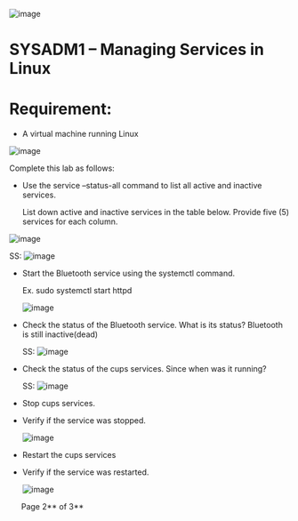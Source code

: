 ﻿![image](https://github.com/user-attachments/assets/266bd603-027c-4d31-8d03-a92c468b79c2)

# SYSADM1 – Managing Services in Linux
# Requirement: 
- A virtual machine running Linux 

![image](https://github.com/user-attachments/assets/d48bc9dc-661e-430b-a0b0-fc2844de6b99)


Complete this lab as follows: 

- Use the service –status-all command to list all active and inactive services.

  List down active and inactive services in the table below. Provide five (5) services for each column.

![image](https://github.com/user-attachments/assets/1779c2b0-a7b4-430d-9e4a-4fbca22deaf7)


SS: ![image](https://github.com/user-attachments/assets/e5a53ff2-3290-41aa-aae6-4f6b22dbd133)


- Start the Bluetooth service using the systemctl command. 

  Ex. sudo systemctl start httpd

  ![image](https://github.com/user-attachments/assets/8308b060-7208-469d-8412-bb2a457bd2d0)








- Check the status of the Bluetooth service. What is its status? Bluetooth is still inactive(dead)

  SS: ![image](https://github.com/user-attachments/assets/2813f3a8-d410-4cd0-a250-ade34a930e28)


- Check the status of the cups services. Since when was it running?

  SS: ![image](https://github.com/user-attachments/assets/877e320c-daca-4d0b-81a3-d21012e46623)






- Stop cups services.
- Verify if the service was stopped. 

  ![image](https://github.com/user-attachments/assets/e0cb1eb2-ea99-4fbf-98e7-d2ca9cf36518)


- Restart the cups services
- Verify if the service was restarted. 

  ![image](https://github.com/user-attachments/assets/e6545fef-0217-4083-a08d-fda4f4a94dae)

`	`Page 2** of 3**	
